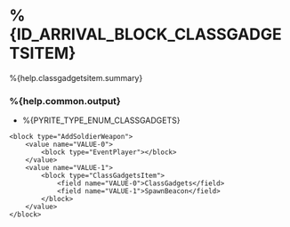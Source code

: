 # %{ID_ARRIVAL_BLOCK_CLASSGADGETSITEM}

%{help.classgadgetsitem.summary}

### %{help.common.output}

-   %{PYRITE_TYPE_ENUM_CLASSGADGETS}

```
<block type="AddSoldierWeapon">
    <value name="VALUE-0">
        <block type="EventPlayer"></block>
    </value>
    <value name="VALUE-1">
        <block type="ClassGadgetsItem">
            <field name="VALUE-0">ClassGadgets</field>
            <field name="VALUE-1">SpawnBeacon</field>
        </block>
    </value>
</block>
```